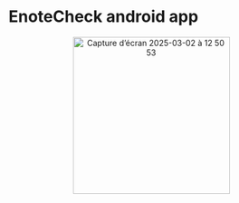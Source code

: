 # EnoteCheck android app
<p align="center">
 <img width="277" alt="Capture d’écran 2025-03-02 à 12 50 53" src="https://github.com/user-attachments/assets/3e586f97-9aee-469d-9889-80c9e4419012" />

</p>
